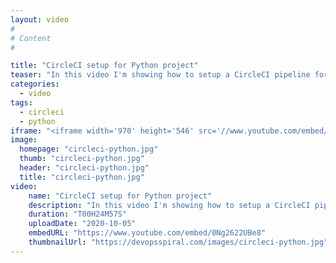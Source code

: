 ```yaml
---
layout: video
#
# Content
#

title: "CircleCI setup for Python project"
teaser: "In this video I'm showing how to setup a CircleCI pipeline for your Python project."
categories:
  - video
tags:
  - circleci
  - python
iframe: "<iframe width='970' height='546' src='//www.youtube.com/embed/0Ng2622UBe8' frameborder='0' allowfullscreen></iframe>"
image:
  homepage: "circleci-python.jpg"
  thumb: "circleci-python.jpg"
  header: "circleci-python.jpg"
  title: "circleci-python.jpg"
video:
    name: "CircleCI setup for Python project"
    description: "In this video I'm showing how to setup a CircleCI pipeline for your Python project."
    duration: "T00H24M57S"
    uploadDate: "2020-10-05"
    embedURL: "https://www.youtube.com/embed/0Ng2622UBe8"
    thumbnailUrl: "https://devopsspiral.com/images/circleci-python.jpg"
---
```

